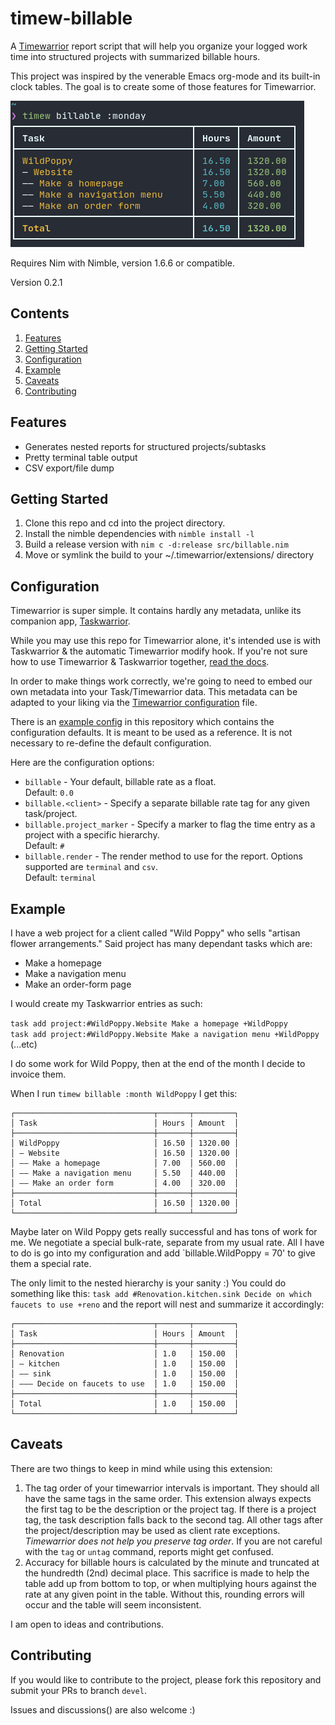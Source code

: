 # timew-billable

A [Timewarrior](https://timewarrior.net/) report script that will help you organize your logged work time into structured projects with summarized billable hours. 

This project was inspired by the venerable Emacs org-mode and its built-in clock tables. The goal is to create some of those features for Timewarrior.

![A screenshot of billable](./screenshot.png)

Requires Nim with Nimble, version 1.6.6 or compatible.

Version 0.2.1

## Contents

1. <a href="#features">Features</a>
2. <a href="#start">Getting Started</a>
3. <a href="#config">Configuration</a>
4. <a href="#example">Example</a>
5. <a href="#caveats">Caveats</a>
6. <a href="#contrib">Contributing</a>

<div id="features"></div>

## Features

- Generates nested reports for structured projects/subtasks
- Pretty terminal table output
- CSV export/file dump

<div id="start"></div>

## Getting Started

1. Clone this repo and cd into the project directory.
2. Install the nimble dependencies with `nimble install -l`
3. Build a release version with `nim c -d:release src/billable.nim`
4. Move or symlink the build to your ~/.timewarrior/extensions/ directory

<div id="config"></div>

## Configuration

Timewarrior is super simple. It contains hardly any metadata, unlike its companion app, [Taskwarrior](https://taskwarrior.org/).

While you may use this repo for Timewarrior alone, it's intended use is with Taskwarrior & the automatic Timewarrior modify hook. If you're not sure how to use Timewarrior & Taskwarrior together, [read the docs](https://timewarrior.net/docs/taskwarrior/).

In order to make things work correctly, we're going to need to embed our own metadata into your Task/Timewarrior data. This metadata can be adapted to your liking via the [Timewarrior configuration](https://timewarrior.net/docs/configuration/) file.

There is an [example config](./example.cfg) in this repository which contains the configuration defaults. It is meant to be used as a reference. It is not necessary to re-define the default configuration.

Here are the configuration options:  
* `billable` - Your default, billable rate as a float.  
  Default: `0.0`
* `billable.<client>` - Specify a separate billable rate tag for any given task/project.
* `billable.project_marker` - Specify a marker to flag the time entry as a project with a specific hierarchy.  
  Default: `#`
* `billable.render` - The render method to use for the report.  Options supported are `terminal` and `csv`.  
  Default: `terminal`

<div id="example"></div>

## Example

I have a web project for a client called "Wild Poppy" who sells "artisan flower arrangements." Said project has many dependant tasks which are:

- Make a homepage
- Make a navigation menu
- Make an order-form page

I would create my Taskwarrior entries as such:

`task add project:#WildPoppy.Website Make a homepage +WildPoppy`  
`task add project:#WildPoppy.Website Make a navigation menu +WildPoppy`  
(...etc)

I do some work for Wild Poppy, then at the end of the month I decide to invoice them.

When I run `timew billable :month WildPoppy` I get this:

```
┌───────────────────────────────┬───────┬─────────┐
│ Task                          │ Hours │ Amount  │
├───────────────────────────────┼───────┼─────────┤
│ WildPoppy                     │ 16.50 │ 1320.00 │
│ — Website                     │ 16.50 │ 1320.00 │
│ —— Make a homepage            │ 7.00  │ 560.00  │
│ —— Make a navigation menu     │ 5.50  │ 440.00  │
│ —— Make an order form         │ 4.00  │ 320.00  │
├───────────────────────────────┼───────┼─────────┤
│ Total                         │ 16.50 │ 1320.00 │
└───────────────────────────────┴───────┴─────────┘
```

Maybe later on Wild Poppy gets really successful and has tons of work for me. We negotiate a special bulk-rate, separate from my usual rate. All I have to do is go into my configuration and add `billable.WildPoppy = 70' to give them a special rate.

The only limit to the nested hierarchy is your sanity :) You could do something like this:
`task add #Renovation.kitchen.sink Decide on which faucets to use +reno` and the report will nest and summarize it accordingly:

```
┌───────────────────────────────┬───────┬─────────┐
│ Task                          │ Hours │ Amount  │
├───────────────────────────────┼───────┼─────────┤
│ Renovation                    │ 1.0   │ 150.00  │
│ — kitchen                     │ 1.0   │ 150.00  │
│ —— sink                       │ 1.0   │ 150.00  │
│ ——— Decide on faucets to use  │ 1.0   │ 150.00  │
├───────────────────────────────┼───────┼─────────┤
│ Total                         │ 1.0   │ 150.00  │
└───────────────────────────────┴───────┴─────────┘
```
<div id="caveats"></div>

## Caveats

There are two things to keep in mind while using this extension:

1. The tag order of your timewarrior intervals is important.  They should all have the same tags in the same order.  This extension always expects the first tag to be the description or the project tag. If there is a project tag, the task description falls back to the second tag.  All other tags after the project/description may be used as client rate exceptions.  _Timewarrior does not help you preserve tag order_.  If you are not careful with the `tag` or `untag` command, reports might get confused.
2. Accuracy for billable hours is calculated by the minute and truncated at the hundredth (2nd) decimal place.  This sacrifice is made to help the table add up from bottom to top, or when multiplying hours against the rate at any given point in the table.  Without this, rounding errors will occur and the table will seem inconsistent.

I am open to ideas and contributions.

<div id="contrib"></div>

## Contributing

If you would like to contribute to the project, please fork this repository and submit your PRs to branch `devel`.

Issues and discussions() are also welcome :)
